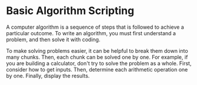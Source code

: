 # Basic Algorithm Scripting

A computer algorithm is a sequence of steps that is followed to achieve a particular outcome.
To write an algorithm, you must first understand a problem, and then solve it with coding.

To make solving problems easier, it can be helpful to break them down into many chunks.
Then, each chunk can be solved one by one. For example, if you are building a calculator, don't try to solve the problem as a whole. First, consider how to get inputs. Then, determine each arithmetic operation one by one. Finally, display the results.
